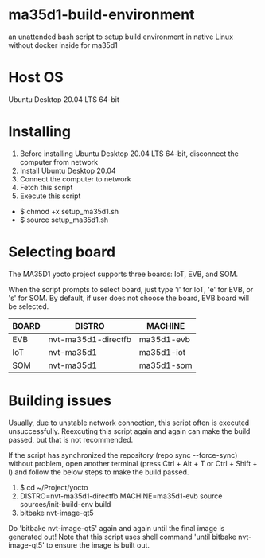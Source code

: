 # ma35d1-build-environment
 an unattended bash script to setup build  environment in native Linux without docker inside for ma35d1

# Host OS
Ubuntu Desktop 20.04 LTS 64-bit

# Installing
1. Before installing Ubuntu Desktop 20.04 LTS 64-bit, disconnect the computer from network
2. Install Ubuntu Desktop 20.04
3. Connect the computer to network
4. Fetch this script
5. Execute this script
  * $ chmod +x setup_ma35d1.sh
  * $ source setup_ma35d1.sh

# Selecting board
The MA35D1 yocto project supports three boards: IoT, EVB, and SOM.

When the script prompts to select board, just type 'i' for IoT, 'e' for EVB, or 's' for SOM. By default, if user does not choose the board, EVB board will be selected. 

<table>
  <thead>
    <tr>
      <th>BOARD</th>
      <th>DISTRO</th>
      <th>MACHINE</th>
    </tr>
  </thead>
  <tbody>
    <tr>
      <td>EVB</td>
      <td>nvt-ma35d1-directfb</td>
      <td>ma35d1-evb</td>
    </tr>
   
   <tr>
      <td>IoT</td>
      <td>nvt-ma35d1</td>
      <td>ma35d1-iot</td>
    </tr>
   
   <tr>
      <td>SOM</td>
      <td>nvt-ma35d1</td>
      <td>ma35d1-som</td>
    </tr>
  

  </tbody>
</table>




# Building issues
Usually, due to unstable network connection, this script often is executed unsuccessfully. Reexcuting this script again and again can make the build passed, but that is not recommended.

If the script has synchronized the repository (repo sync --force-sync) without problem, open another terminal (press Ctrl + Alt + T or Ctrl + Shift + I) and follow the below steps to make the build passed.

1. $ cd ~/Project/yocto
2. DISTRO=nvt-ma35d1-directfb MACHINE=ma35d1-evb source sources/init-build-env build
3. bitbake nvt-image-qt5

Do 'bitbake nvt-image-qt5' again and again until the final image is generated out! Note that this script uses shell command 'until bitbake nvt-image-qt5' to ensure the image is built out.
